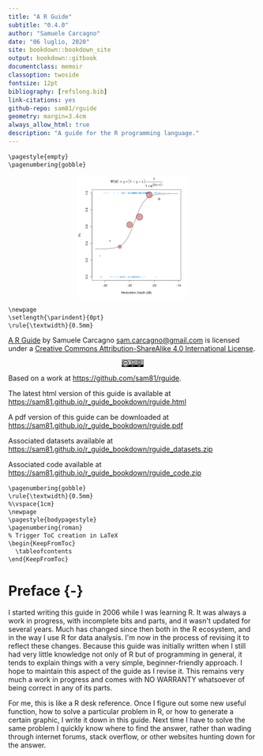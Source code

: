 ```yaml
--- 
title: "A R Guide"
subtitle: "0.4.0"
author: "Samuele Carcagno"
date: "06 luglio, 2020"
site: bookdown::bookdown_site
output: bookdown::gitbook
documentclass: memoir
classoption: twoside
fontsize: 12pt
bibliography: [refslong.bib]
link-citations: yes
github-repo: sam81/rguide
geometry: margin=3.4cm
always_allow_html: true
description: "A guide for the R programming language."
---
```


```{=latex}
\pagestyle{empty}
\pagenumbering{gobble}
```

<img src="images/psych_fun.png" width="225" style="display: block; margin: auto;" />

```{=latex}
\newpage
\setlength{\parindent}{0pt}
\rule{\textwidth}{0.5mm}
```

[A R Guide](http://samcarcagno.altervista.org/soft/r.html) by Samuele Carcagno <sam.carcagno@gmail.com> is licensed under a [Creative Commons Attribution-ShareAlike 4.0 International License](http://creativecommons.org/licenses/by-sa/4.0/). 


<img src="images/by-sa_88x31.png" width="44" style="display: block; margin: auto;" />

Based on a work at https://github.com/sam81/rguide.

The latest html version of this guide is available at https://sam81.github.io/r_guide_bookdown/rguide.html

A pdf version of this guide can be downloaded at https://sam81.github.io/r_guide_bookdown/rguide.pdf

Associated datasets available at https://sam81.github.io/r_guide_bookdown/rguide_datasets.zip

Associated code available at https://sam81.github.io/r_guide_bookdown/rguide_code.zip

```{=latex}
\pagenumbering{gobble}
\rule{\textwidth}{0.5mm}
%\vspace{1cm}
\newpage
\pagestyle{bodypagestyle}
\pagenumbering{roman}
% Trigger ToC creation in LaTeX
\begin{KeepFromToc}
  \tableofcontents
\end{KeepFromToc}
```

# Preface {-}

I started writing this guide in 2006 while I was learning R. It was always a work in progress, with incomplete bits and parts, and it wasn't updated for several years. Much has changed since then both in the R ecosystem, and in the way I use R for data analysis. I'm now in the process of revising it to reflect these changes. Because this guide was initially written when I still had very little knowledge not only of R but of programming in general, it tends to explain things with a very simple, beginner-friendly approach. I hope to maintain this aspect of the guide as I revise it. This remains very much a work in progress and  comes with NO WARRANTY whatsoever of being correct in any of its parts.

For me, this is like a R desk reference. Once I figure out some new useful function, how to solve a particular problem in R, or how to generate a certain graphic, I write it down in this guide. Next time I have to solve the same problem I quickly know where to find the answer, rather than wading through internet forums, stack overflow, or other websites hunting down for the answer.


